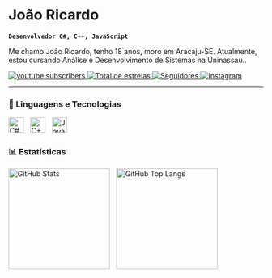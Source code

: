 # João Ricardo

**`Desenvolvedor C#, C++, JavaScript`**

Me chamo João Ricardo, tenho 18 anos, moro em Aracaju-SE. Atualmente, estou cursando Análise e Desenvolvimento de Sistemas na Uninassau..

<p align="left">
    <a href="https://www.youtube.com/@ricardoqpp?sub_confirmation=1">
        <img 
            alt="youtube subscribers" 
            title="Inscreva-se no meu canal" 
            src="https://custom-icon-badges.demolab.com/youtube/channel/subscribers/UCDyTWAjpt8fHzyvgaLQ23Fw?color=%23E05D44&label=Inscreva-se&logo=video&logoColor=white&style=for-the-badge&labelColor=CE4630"
        />
    </a>
    <a href="https://github.com/JoaoRicardo2007?tab=repositories&sort=stargazers">
        <img 
            alt="Total de estrelas" 
            title="Total de estrelas GitHub" 
            src="https://custom-icon-badges.demolab.com/github/stars/JoaoRicardo2007?color=55960c&style=for-the-badge&labelColor=488207&logo=star&label=estrelas"
        />
    </a>
    <a href="https://github.com/JoaoRicardo2007?tab=followers">
        <img 
            alt="Seguidores" 
            title="Me siga no GitHub" 
            src="https://custom-icon-badges.demolab.com/github/followers/JoaoRicardo2007?color=236ad3&labelColor=1155ba&style=for-the-badge&logo=github&label=Seguidores&logoColor=white"
        />
    </a>
    <a href="https://www.instagram.com/ricardoqpp" target="_blank">
        <img 
            alt="Instagram" 
            title="Me siga no Instagram" 
            src="https://img.shields.io/badge/Instagram-ricardoqpp-E1306C?style=for-the-badge&logo=instagram&logoColor=white"
        />
    </a>
</p>

---

### 🤖 Linguagens e Tecnologias

<img 
    align="left" 
    alt="C#" 
    title="C#" 
    width="30px" 
    style="padding-right: 10px;" 
    src="https://cdn.jsdelivr.net/gh/devicons/devicon@latest/icons/csharp/csharp-original.svg" 
/>
<img 
    align="left" 
    alt="C++" 
    title="C++" 
    width="30px" 
    style="padding-right: 10px;" 
    src="https://cdn.jsdelivr.net/gh/devicons/devicon@latest/icons/cplusplus/cplusplus-original.svg" 
/>
<img 
    align="left" 
    alt="JavaScript" 
    title="JavaScript" 
    width="30px" 
    style="padding-right: 10px;" 
    src="https://cdn.jsdelivr.net/gh/devicons/devicon@latest/icons/javascript/javascript-original.svg" 
/>

<br/>
<br/>

### 📊 Estatísticas

<p>
  <img 
    align="left" 
    alt="GitHub Stats" 
    height="200" 
    style="padding-right: 10px;" 
    src="https://github-readme-stats.vercel.app/api?username=JoaoRicardo2007&show_icons=true&theme=tokyonight&include_all_commits=true&locale=pt-br" 
  />

  <img 
    align="left" 
    alt="GitHub Top Langs" 
    height="200" 
    src="https://github-readme-stats.vercel.app/api/top-langs/?username=JoaoRicardo2007&theme=tokyonight&layout=compact&custom_title=Tecnologias&langs_count=9" 
  />
</p>
